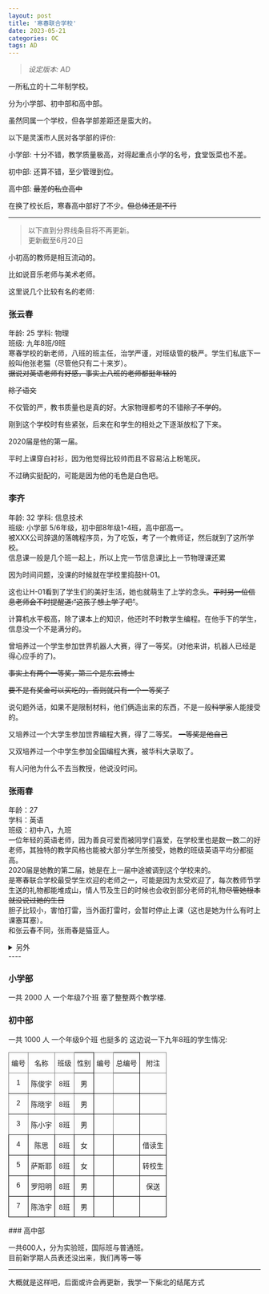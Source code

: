 ```yaml
---
layout: post
title: '寒春联合学校'
date: 2023-05-21
categories: OC
tags: AD
---
```

>  _设定版本: AD_

一所私立的十二年制学校。

分为小学部、初中部和高中部。

虽然同属一个学校，但各学部差距还是蛮大的。

以下是灵溪市人民对各学部的评价: 

小学部:
十分不错，教学质量极高，对得起重点小学的名号，食堂饭菜也不差。

初中部:
还算不错，至少管理到位。

高中部:
~~最差的私立高中~~

在换了校长后，寒春高中部好了不少。~~但总体还是不行~~

----
> 以下直到分界线条目将不再更新。<br>
> 更新截至6月20日

小初高的教师是相互流动的。

比如说音乐老师与美术老师。

这里说几个比较有名的老师:

###  张云春
年龄: 25
学科: 物理 <br>
班级: 九年8班/9班 <br>
寒春学校的新老师，八班的班主任，治学严谨，对班级管的极严。学生们私底下一般叫他张老猫（尽管他只有二十来岁）。 <br>
~~据说对英语老师有好感，事实上八班的老师都挺年轻的~~

~~除了语文~~

不仅管的严，教书质量也是真的好。大家物理都考的不错~~除了不学的~~。

刚到这个学校时有些紧张，后来在和学生的相处之下逐渐放松了下来。

2020届是他的第一届。

平时上课穿白衬衫，因为他觉得比较帅而且不容易沾上粉笔灰。

不过确实挺配的，可能是因为他的毛色是白色吧。

### 李齐
年龄: 32
学科: 信息技术 <br>
班级: 小学部 5/6年级，初中部8年级1-4班，高中部高一。<br>
被XXX公司辞退的落魄程序员，为了吃饭，考了一个教师证，然后就到了这所学校。<br>
信息课一般是几个班一起上，所以上完一节信息课比上一节物理课还累

因为时间问题，没课的时候就在学校里捣鼓H-01。

这也让H-01看到了学生们的美好生活，她也就萌生了上学的念头。~~平时另一位信息老师会不时提醒道:“这孩子想上学了吧”~~。

计算机水平极高，除了课本上的知识，他还时不时教学生编程。在他手下的学生，信息没一个不是满分的。

曾培养过一个学生参加世界机器人大赛，得了一等奖。(对他来讲，机器人已经是得心应手的了)。


~~事实上有两个一等奖，第二个是东云博士~~

~~要不是有奖金可以买吃的，否则就只有一个一等奖了~~

说句题外话，如果不是限制材料，他们俩造出来的东西，不是一般~~科学家~~人能接受的。

又培养过一个大学生参加世界编程大赛，得了二等奖。
~~一等奖是他自己~~

又双培养过一个中学生参加全国编程大赛，被华科大录取了。

有人问他为什么不去当教授，他说没时间。

### 张雨春
年龄：27 <br>
学科：英语 <br>
班级：初中八，九班 <br>
一位年轻的英语老师，因为善良可爱而被同学们喜爱，在学校里也是数一数二的好老师，其独特的教学风格也能被大部分学生所接受，她教的班级英语平均分都挺高。 <br>
2020届是她教的第二届，她是在上一届中途被调到这个学校来的。 <br>
是寒春联合学校最受学生欢迎的老师之一，可能是因为太受欢迎了，每次教师节学生送的礼物都能堆成山，情人节及生日的时候也会收到部分老师的礼物~~尽管她根本就没说过她的生日~~ <br>
胆子比较小，害怕打雷，当外面打雷时，会暂时停止上课（这也是她为什么有时上课塞耳塞）。<br>
和张云春不同，张雨春是猫亚人。

<details>
<summary>另外</summary>
陈灏宇:哇！你看！英语老师和张老猫看起来好亲密！
陈小宇：是啊！没准他们之间有什么......
陈晓宇：哦，你说他们啊，他们其实是姐弟关系哟~
</details>
----

###  小学部

一共 2000 人 一个年级7个班 塞了整整两个教学楼.

### 初中部
一共 1000 人 一个年级9个班 也挺多的
这边说一下九年8班的学生情况:

<center>
<style type="text/css">
.tg  {border-collapse:collapse;border-spacing:0;}
.tg td{border-color:black;border-style:solid;border-width:1px;font-family:Arial, sans-serif;font-size:14px;
  overflow:hidden;padding:10px 5px;word-break:normal;}
.tg th{border-color:black;border-style:solid;border-width:1px;font-family:Arial, sans-serif;font-size:14px;
  font-weight:normal;overflow:hidden;padding:10px 5px;word-break:normal;}
.tg .tg-baqh{text-align:center;vertical-align:top}
.tg .tg-c3ow{border-color:inherit;text-align:center;vertical-align:top}
.tg .tg-0pky{border-color:inherit;text-align:left;vertical-align:top}
.tg .tg-0lax{text-align:left;vertical-align:top}
</style>
<table class="tg">
<thead>
  <tr>
    <th class="tg-0pky">编号</th>
    <th class="tg-c3ow">名称</th>
    <th class="tg-c3ow">班级</th>
    <th class="tg-0lax">性别</th>
    <th class="tg-0pky">编号</th>
    <th class="tg-0lax">总编号</th>
    <th class="tg-c3ow">附注</th>
  </tr>
</thead>
<tbody>
  <tr>
    <td class="tg-c3ow">1</td>
    <td class="tg-c3ow">陈俊宇</td>
    <td class="tg-c3ow">8班</td>
    <td class="tg-baqh">男</td>
    <td class="tg-0pky"></td>
    <td class="tg-0lax"></td>
    <td class="tg-0pky"></td>
  </tr>
  <tr>
    <td class="tg-c3ow">2</td>
    <td class="tg-c3ow">陈晓宇</td>
    <td class="tg-c3ow">8班</td>
    <td class="tg-baqh">男</td>
    <td class="tg-0pky"></td>
    <td class="tg-0lax"></td>
    <td class="tg-0pky"></td>
  </tr>
  <tr>
    <td class="tg-c3ow">3</td>
    <td class="tg-c3ow">陈小宇</td>
    <td class="tg-c3ow">8班</td>
    <td class="tg-baqh">男</td>
    <td class="tg-0pky"></td>
    <td class="tg-0lax"></td>
    <td class="tg-0pky"></td>
  </tr>
  <tr>
    <td class="tg-baqh">4</td>
    <td class="tg-baqh">陈思</td>
    <td class="tg-baqh">8班</td>
    <td class="tg-baqh">女</td>
    <td class="tg-0lax"></td>
    <td class="tg-0lax"></td>
    <td class="tg-baqh">借读生</td>
  </tr>
  <tr>
    <td class="tg-baqh">5</td>
    <td class="tg-0lax">萨斯耶</td>
    <td class="tg-baqh">8班</td>
    <td class="tg-baqh">女</td>
    <td class="tg-0lax"></td>
    <td class="tg-0lax"></td>
    <td class="tg-0lax">转校生</td>
  </tr>
  <tr>
    <td class="tg-baqh">6</td>
    <td class="tg-0lax">罗阳明</td>
    <td class="tg-baqh">8班</td>
    <td class="tg-baqh">男</td>
    <td class="tg-0lax"></td>
    <td class="tg-0lax"></td>
    <td class="tg-baqh">保送</td>
  </tr>
  <tr>
    <td class="tg-baqh">7</td>
    <td class="tg-0lax">陈浩宇</td>
    <td class="tg-baqh">8班</td>
    <td class="tg-baqh">男</td>
    <td class="tg-0lax"></td>
    <td class="tg-0lax"></td>
    <td class="tg-0lax"></td>
  </tr>
</tbody>
</table>
</center>
### 高中部

一共600人，分为实验班，国际班与普通班。 <br>
目前新学期人员表还没出来，我们再等一等

---
大概就是这样吧，后面或许会再更新，我学一下柴北的结尾方式



